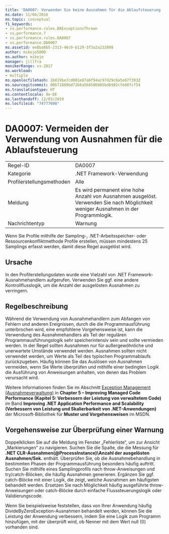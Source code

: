 ```yaml
---
title: 'DA0007: Verwenden Sie keine Ausnahmen für die Ablaufsteuerung | Microsoft-Dokumentation'
ms.date: 11/04/2016
ms.topic: conceptual
f1_keywords:
- vs.performance.rules.DAExceptionsThrown
- vs.performance.7
- vs.performance.rules.DA0007
- vs.performance.DA0007
ms.assetid: ee8ba8b5-2313-46c9-b129-3f3a2a232898
author: mikejo5000
ms.author: mikejo
manager: jillfra
monikerRange: vs-2017
ms.workload:
- multiple
ms.openlocfilehash: 26819be7cd001e87a6f94ac97d29c8a5e67f3932
ms.sourcegitcommit: 00b71889bd72b6a566586885bdb982cfe807cf54
ms.translationtype: HT
ms.contentlocale: de-DE
ms.lasthandoff: 12/03/2019
ms.locfileid: "74777698"
---
```

# <a name="da0007-avoid-using-exceptions-for-control-flow"></a>DA0007: Vermeiden der Verwendung von Ausnahmen für die Ablaufsteuerung

|||
|-|-|
|Regel-ID|DA0007|
|Kategorie|.NET Framework-Verwendung|
|Profilerstellungsmethoden|Alle|
|Meldung|Es wird permanent eine hohe Anzahl von Ausnahmen ausgelöst. Verwenden Sie nach Möglichkeit weniger Ausnahmen in der Programmlogik.|
|Nachrichtentyp|Warnung|

 Wenn Sie Profile mithilfe der Sampling-, .NET-Arbeitsspeicher- oder Ressourcenkonfliktmethode Profile erstellen, müssen mindestens 25 Samplings erfasst werden, damit diese Regel ausgelöst wird.

## <a name="cause"></a>Ursache
 In den Profilerstellungsdaten wurde eine Vielzahl von .NET Framework-Ausnahmehandlern aufgerufen. Verwenden Sie ggf. eine andere Kontrollflusslogik, um die Anzahl der ausgelösten Ausnahmen zu verringern.

## <a name="rule-description"></a>Regelbeschreibung
 Während die Verwendung von Ausnahmehandlern zum Abfangen von Fehlern und anderen Ereignissen, durch die die Programmausführung unterbrochen wird, eine empfohlene Vorgehensweise ist, kann die Verwendung des Ausnahmehandlers als Teil der regulären Programmausführungslogik sehr speicherintensiv sein und sollte vermieden werden. In der Regel sollten Ausnahmen nur für außergewöhnliche und unerwartete Umstände verwendet werden. Ausnahmen sollten nicht verwendet werden, um Werte als Teil des typischen Programmablaufs zurückzugeben. Häufig können Sie das Auslösen von Ausnahmen vermeiden, wenn Sie Werte überprüfen und mithilfe einer bedingten Logik die Ausführung von Anweisungen anhalten, von denen das Problem verursacht wird.

 Weitere Informationen finden Sie im Abschnitt [Exception Management (Ausnahmeverwaltung)](/previous-versions/msp-n-p/ff647790(v=pandp.10)#exception-management) in **Chapter 5 – Improving Managed Code Performance (Kapitel 5: Verbessern der Leistung von verwaltetem Code)** im Band **Improving .NET Application Performance and Scalability (Verbessern von Leistung und Skalierbarkeit von .NET-Anwendungen)** der Microsoft-Bibliothek für **Muster und Vorgehensweisen** im MSDN.

## <a name="how-to-investigate-a-warning"></a>Vorgehensweise zur Überprüfung einer Warnung
 Doppelklicken Sie auf die Meldung im Fenster „Fehlerliste“, um zur Ansicht „Markierungen“ zu navigieren. Suchen Sie die Spalte, die die Messung für **.NET CLR-Ausnahmen(@ProcessInstance)\\Anzahl der ausgelösten Ausnahmen/Sek.** enthält. Überprüfen Sie, ob die Ausnahmebehandlung in bestimmten Phasen der Programmausführung besonders häufig auftritt. Suchen Sie mithilfe eines Samplingprofils nach throw-Anweisungen und try/catch-Blöcken, die häufig Ausnahmen generieren. Ergänzen Sie ggf. catch-Blöcke mit einer Logik, die zeigt, welche Ausnahmen am häufigsten behandelt werden. Ersetzen Sie nach Möglichkeit häufig ausgeführte throw-Anweisungen oder catch-Blöcke durch einfache Flusssteuerungslogik oder Validierungscode.

 Wenn Sie beispielsweise feststellen, dass von Ihrer Anwendung häufig DivideByZeroException-Ausnahmen behandelt werden, können Sie die Leistung der Anwendung verbessern, indem Sie eine Logik zum Programm hinzufügen, mit der überprüft wird, ob Nenner mit dem Wert null (0) vorhanden sind.
